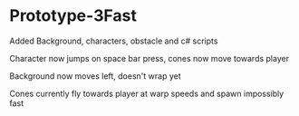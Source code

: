 # Prototype-3Fast
 
Added Background, characters, obstacle and c# scripts

Character now jumps on space bar press, cones now move towards player

Background now moves left, doesn't wrap yet
 
Cones currently fly towards player at warp speeds and spawn impossibly fast
